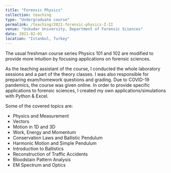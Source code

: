 ```yaml
---
title: "Forensic Physics"
collection: teaching
type: "Undergraduate course"
permalink: /teaching/2021-forensic-physics-I-II
venue: "Uskudar University, Department of Forensic Sciences"
date: 2021-02-01
location: "Istanbul, Turkey"
---
```


The usual freshman course series Physics 101 and 102 are modified to provide more intuition by focusing applications on forensic sciences.

As the teaching assistant of the course, I conducted the whole laboratory sessions and a part of the theory classes. I was also responsible for preparing exam/homework questions and grading. Due to COVID-19 pandemics, the course was given online. In order to provide specific applications to forensic sciences, I created my own applications/simulations with Python & Excel.   

Some of the covered topics are:
* Physics and Measurement
* Vectors
* Motion in 1D and 3D
* Work, Energy and Momentum
* Conservation Laws and Ballistic Pendulum
* Harmonic Motion and Simple Pendulum 
* Introduction to Ballistics
* Reconstruction of Traffic Accidents
* Bloodstain Pattern Analysis
* EM Spectrum and Optics



